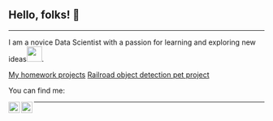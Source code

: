 ## Hello, folks! 👋

---

I am a novice Data Scientist with a passion for learning and exploring new ideas<img src="https://media.giphy.com/media/WUlplcMpOCEmTGBtBW/giphy.gif" width="30px">. 

[My homework projects](https://github.com/ChernovSO/My_homework_projects)
[Railroad object detection pet project](https://github.com/ChernovSO/Railroad)

You can find me: 

<a href="https://t.me/ChernovSO">
  <img align="left" alt="tg" width="22px" src="https://icons.bootstrap-4.ru/assets/icons/telegram.svg" />
</a>
<a href="mailto:Chernov.S.O@yandex.ru">
  <img align="left" alt="tg" width="22px" src="https://getbootstrap.ru/docs/icons/assets/icons/envelope.svg" />
</a>


---

